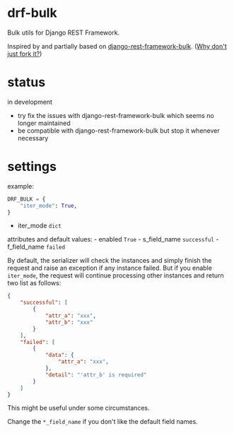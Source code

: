 # drf-bulk

Bulk utils for Django REST Framework.

Inspired by and partially based on [django-rest-framework-bulk](https://github.com/miki725/django-rest-framework-bulk). ([Why don't just fork it?]())

# status

in development

- try fix the issues with django-rest-framework-bulk which seems no longer maintained
- be compatible with django-rest-framework-bulk but stop it whenever necessary

# settings

example:

```python
DRF_BULK = {
    "iter_mode": True,
}
```

- iter_mode `dict`

attributes and default values:
    - enabled `True`
    - s_field_name `successful`
    - f_field_name `failed`

By default, the serializer will check the instances and simply finish the request and raise an exception if any instance failed. But if you enable `iter_mode`, the request will continue processing other instances and return two list as follows:

```json
{
    "successful": [
        {
            "attr_a": "xxx",
            "attr_b": "xxx"
        }
    ],
    "failed": [
        {
            "data": {
                "attr_a": "xxx",
            },
            "detail": "'attr_b' is required"
        }
    ]
}
```

This might be useful under some circumstances.

Change the `*_field_name` if you don't like the default field names.

